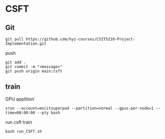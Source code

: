 # CSFT
## Git
```shell
git pull https://github.com/hyz-courses/CSIT5210-Project-Implementation.git
```
push
```shell
git add . 
git commit -m "<message>"
git push origin main:csft
```
## train
GPU applition`
```shell
srun --account=mscitsuperpod --partition=normal --gpus-per-node=1 --time=08:00:00 --pty bash
```
run csft train
```shell
bash run_CSFT.sh
```